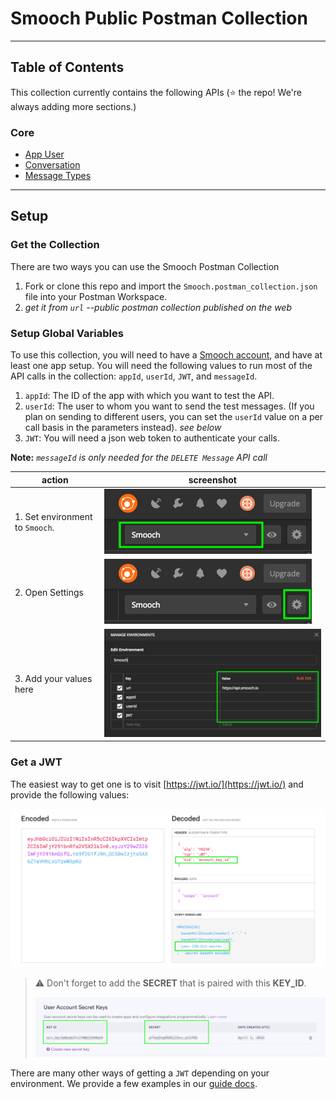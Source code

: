 # Smooch Public Postman Collection

---
## Table of Contents
This collection currently contains the following APIs (⭐ the repo! We're always adding more sections.)
### Core
- [App User](https://docs.smooch.io/rest/#app-user)
- [Conversation](https://docs.smooch.io/rest/#schema)
- [Message Types](https://docs.smooch.io/rest/#message-types)
---
## Setup

### Get the Collection
There are two ways you can use the Smooch Postman Collection
1. Fork or clone this repo and import the `Smooch.postman_collection.json` file into your Postman Workspace.
2. _get it from `url` --public postman collection published on the web_

### Setup Global Variables
To use this collection, you will need to have a [Smooch account](https://smooch.io), and have at least one app setup. You will need the following values to run most of the API calls in the collection: `appId`, `userId`, `JWT`, and `messageId`.
1. `appId`: The ID of the app with which you want to test the API.
2. `userId`: The user to whom you want to send the test messages. (If you plan on sending to different users, you can set the `userId` value on a per call basis in the parameters instead). _see below_
3. `JWT`: You will need a json web token to authenticate your calls.

**Note:** _`messageId` is only needed for the `DELETE Message` API call_

|    action     |  screenshot  |
| ------------- | ------------ |
| 1. Set environment to `Smooch`. | ![alt text](/images/environment.png "Postman Environment Menu") |
| 2. Open Settings | ![alt text](/images/environment.1.png "Postman Environment Settings Button") |
| 3. Add your values here | ![alt text](/images/global-variables.png "Postman Environment Variables") |

### Get a JWT
The easiest way to get one is to visit [https://jwt.io/](https://jwt.io/) and provide the following values:

![alt text](/images/jwt-io-sample.png "Postman Environment Menu")

> :warning: Don't forget to add the **SECRET** that is paired with this **KEY_ID**.
>
> ![alt text](/images/smooch-account-settings.png "Smooch Account settings")

There are many other ways of getting a `JWT` depending on your environment. We provide a few examples in our [guide docs](https://docs.smooch.io/guide/jwt/#json-web-tokens-jwts).
